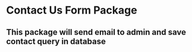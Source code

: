 # Contact Us Form Package

## This package will send email to admin and save contact query in database